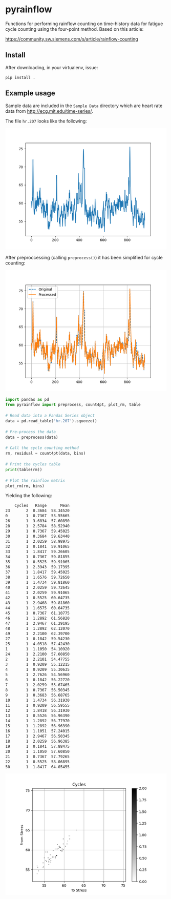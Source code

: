 # pyrainflow

Functions for performing rainflow counting on time-history data for fatigue
cycle counting using the four-point method. Based on this article:

https://community.sw.siemens.com/s/article/rainflow-counting

## Install

After downloading, in your virtualenv, issue:

    pip install .

## Example usage

Sample data are included in the `Sample Data` directory which are heart rate
data from http://ecg.mit.edu/time-series/.

The file `hr.207` looks like the following:

![](Images/hr.207.png)

After preproccessing (calling `preprocess()`) it has been simplified for cycle
counting:

![](Images/hr.207_processed.png)

```Python
import pandas as pd
from pyrainflow import preprocess, count4pt, plot_rm, table

# Read data into a Pandas Series object
data = pd.read_table('hr.207').squeeze()

# Pre-process the data
data = preprocess(data)

# Call the cycle counting method
rm, residual = count4pt(data, bins)

# Print the cycles table
print(table(rm))

# Plot the rainflow matrix
plot_rm(rm, bins)
```

Yielding the following:

```
    Cycles   Range      Mean
23       2  0.3684  58.34520
0        1  0.7367  53.55665
26       1  3.6834  57.60850
28       1  2.5784  58.52940
29       1  0.7367  59.45025
30       1  0.3684  59.63440
31       1  2.0259  58.98975
32       1  0.1841  59.91065
33       1  1.8417  59.26605
34       1  0.7367  59.81855
35       1  0.5525  59.91065
36       1  2.3943  59.17395
37       1  1.8417  59.45025
38       1  1.6576  59.72650
39       1  1.4734  59.81860
40       1  2.0259  59.72645
41       1  2.0259  59.91065
42       1  0.5525  60.64735
43       1  2.9468  59.81860
44       1  1.6575  60.64735
45       1  0.7367  61.10775
46       1  1.2892  61.56820
47       1  2.9467  61.29195
48       1  1.2892  62.12070
49       1  2.2100  62.39700
27       1  0.1842  59.54230
25       1  4.0518  57.42430
1        1  1.1050  54.10920
24       1  2.2100  57.60850
2        1  2.2101  54.47755
3        1  0.9209  55.12215
4        1  0.9209  55.30635
5        1  2.7626  54.56960
6        1  0.1842  56.22720
7        1  2.0259  55.67465
8        1  0.7367  56.50345
9        1  0.3683  56.68765
10       1  1.4734  56.31930
11       1  0.9209  56.59555
12       1  1.8418  56.31930
13       1  0.5526  56.96390
14       1  1.2892  56.77970
15       1  1.2892  56.96390
16       1  1.1051  57.24015
17       1  2.9467  56.50345
18       1  2.0259  56.96385
19       1  0.1841  57.88475
20       1  1.1050  57.60850
21       1  0.7367  57.79265
22       1  0.5525  58.06895
50       1  1.8417  64.05455
```

![](Images\demo_output_rainflow_matrix.png)
